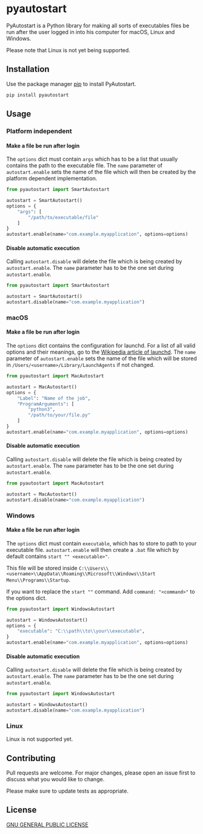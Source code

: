 # pyautostart

PyAutostart is a Python library for making all sorts of executables files be run after the user logged in into his
computer for macOS, Linux and Windows.

Please note that Linux is not yet being supported.

## Installation

Use the package manager [pip](https://pip.pypa.io/en/stable/) to install PyAutostart.

```bash
pip install pyautostart
```

## Usage

### Platform independent

#### Make a file be run after login

The `options` dict must contain `args` which has to be a list that usually contains the path to the executable file.
The `name` parameter of `autostart.enable` sets the name of the file which will then be created by the platform
dependent implementation.

```python
from pyautostart import SmartAutostart

autostart = SmartAutostart()
options = {
    "args": [
        "/path/to/executable/file"
    ]
}
autostart.enable(name="com.example.myapplication", options=options)
```

#### Disable automatic execution

Calling `autostart.disable` will delete the file which is being created by `autostart.enable`. The `name` parameter has
to be the one set during `autostart.enable`.

````python
from pyautostart import SmartAutostart

autostart = SmartAutostart()
autostart.disable(name="com.example.myapplication")
````

### macOS

#### Make a file be run after login

The `options` dict contains the configuration for launchd. For a list of all valid options and their meanings, go to
the [Wikipedia article of launchd](https://en.wikipedia.org/wiki/Launchd). The `name` parameter of `autostart.enable` sets the
name of the file which will be stored in `/Users/<username>/Library/LaunchAgents` if not changed.

```python
from pyautostart import MacAutostart

autostart = MacAutostart()
options = {
    "Label": "Name of the job",
    "ProgramArguments": [
        "python3",
        "/path/to/your/file.py"
    ]
}
autostart.enable(name="com.example.myapplication", options=options)
```

#### Disable automatic execution

Calling `autostart.disable` will delete the file which is being created by `autostart.enable`. The `name` parameter has
to be the one set during `autostart.enable`.

````python
from pyautostart import MacAutostart

autostart = MacAutostart()
autostart.disable(name="com.example.myapplication")
````

### Windows

#### Make a file be run after login

The `options` dict must contain `executable`, which has to store to path to your executable file. `autostart.enable`
will then create a `.bat` file which by default contains `start "" <executable>"`.

This file will be stored
inside `C:\\Users\\<username>\\AppData\\Roaming\\Microsoft\\Windows\\Start Menu\\Programs\\Startup`.

If you want to replace the `start ""` command. Add `command: "<command>"` to the options dict.

```python
from pyautostart import WindowsAutostart

autostart = WindowsAutostart()
options = {
    "executable": "C:\\path\\to\\your\\executable",
}
autostart.enable(name="com.example.myapplication", options=options)
```

#### Disable automatic execution

Calling `autostart.disable` will delete the file which is being created by `autostart.enable`. The `name` parameter has
to be the one set during `autostart.enable`.

````python
from pyautostart import WindowsAutostart

autostart = WindowsAutostart()
autostart.disable(name="com.example.myapplication")
````

### Linux

Linux is not supported yet.

## Contributing

Pull requests are welcome. For major changes, please open an issue first to discuss what you would like to change.

Please make sure to update tests as appropriate.

## License

[GNU GENERAL PUBLIC LICENSE](https://choosealicense.com/licenses/gpl-3.0/)
